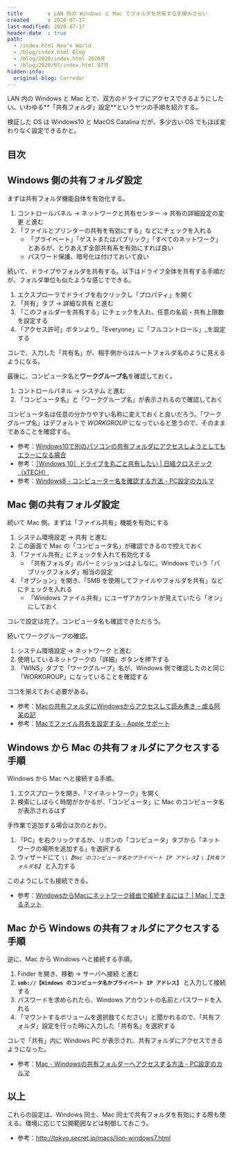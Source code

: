 ```yaml
---
title        : LAN 内の Windows と Mac でフォルダを共有する手順おさらい
created      : 2020-07-17
last-modified: 2020-07-17
header-date  : true
path:
  - /index.html Neo's World
  - /blog/index.html Blog
  - /blog/2020/index.html 2020年
  - /blog/2020/07/index.html 07月
hidden-info:
  original-blog: Corredor
---
```


LAN 内の Windows と Mac とで、双方のドライブにアクセスできるようにしたい。いわゆる**「共有フォルダ」設定**というヤツの手順を紹介する。

検証した OS は Windows10 と MacOS Catalina だが、多少古い OS でもほぼ変わりなく設定できるかと。

## 目次

## Windows 側の共有フォルダ設定

まずは共有フォルダ機能自体を有効化する。

1. コントロールパネル → ネットワークと共有センター → 共有の詳細設定の変更 と進む
2. 「ファイルとプリンターの共有を有効にする」などにチェックを入れる
    - 「プライベート」「ゲストまたはパブリック」「すべてのネットワーク」とあるが、とりあえず全部共有系を有効にすれば良い
    - パスワード保護、暗号化は付けておいて良い

続いて、ドライブやフォルダを共有する。以下はドライブ全体を共有する手順だが、フォルダ単位も似たような感じでできる。

1. エクスプローラでドライブを右クリックし「プロパティ」を開く
2. 「共有」タブ → 詳細な共有 と進む
3. 「このフォルダーを共有する」にチェックを入れ、任意の名前・共有上限数を設定する
4. 「アクセス許可」ボタンより_「Everyone」に「フルコントロール」_を設定する

コレで、入力した「共有名」が、相手側からはルートフォルダ名のように見えるようになる。

最後に、コンピュータ名と**ワークグループ名**を確認しておく。

1. コントロールパネル → システム と進む
2. 「コンピュータ名」と「ワークグループ名」が表示されるので確認しておく

コンピュータ名は任意の分かりやすい名称に変えておくと良いだろう。「ワークグループ名」はデフォルトで _WORKGROUP_ になっていると思うので、そのままであることを確認する。

- 参考：[Windows10で別のパソコンの共有フォルダにアクセスしようとしてもエラーになる場合](http://hirogura.com/2016/08/24/post-4059/)
- 参考：[［Windows 10］ドライブを丸ごと共有したい | 日経クロステック（xTECH）](https://xtech.nikkei.com/it/atcl/column/15/112000265/060900093/)
- 参考：[Windows8 - コンピューター名を確認する方法 - PC設定のカルマ](https://pc-karuma.net/windows8-find-computer-name/)

## Mac 側の共有フォルダ設定

続いて Mac 側。まずは「ファイル共有」機能を有効にする

1. システム環境設定 → 共有 と進む
2. この画面で Mac の「コンピュータ名」が確認できるので控えておく
3. 「ファイル共有」にチェックを入れて有効化する
    - 「共有フォルダ」のパーミッションはよしなに。Windows でいう「パブリックフォルダ」相当の設定
4. 「オプション」を開き、「SMB を使用してファイルやフォルダを共有」などにチェックを入れる
    - 「Windows ファイル共有」にユーザアカウントが見えていたら「オン」にしておく

コレで設定は完了。コンピュータ名も確認できただろう。

続いてワークグループの確認。

1. システム環境設定 → ネットワーク と進む
2. 使用しているネットワークの「詳細」ボタンを押下する
3. 「WINS」タブで「ワークグループ」名が、Windows 側で確認したのと同じ「WORKGROUP」になっていることを確認する

ココを揃えておく必要がある。

- 参考：[Macの共有フォルダにWindowsからアクセスして読み書き – 或る阿呆の記](https://hack-le.com/mac-win-smb/)
- 参考：[Macでファイル共有を設定する - Apple サポート](https://support.apple.com/ja-jp/guide/mac-help/mh17131/mac)

## Windows から Mac の共有フォルダにアクセスする手順

Windows から Mac へと接続する手順。

1. エクスプローラを開き、「マイネットワーク」を開く
2. 検索にしばらく時間がかかるが、「コンピュータ」に Mac のコンピュータ名が表示されるはず

手作業で追加する場合は次のとおり。

1. 「PC」を右クリックするか、リボンの「コンピュータ」タブから「ネットワークの場所を追加する」を選択する
2. ウィザードにて _`\\【Mac のコンピュータ名かプライベート IP アドレス】\【共有フォルダ名】`_ と入力する

このようにしても接続できる。

- 参考：[WindowsからMacにネットワーク経由で接続するには？ | Mac | できるネット](https://dekiru.net/article/347/)

## Mac から Windows の共有フォルダにアクセスする手順

逆に、Mac から Windows へと接続する手順。

1. Finder を開き、移動 → サーバへ接続 と進む
2. **`smb://【Windows のコンピュータ名かプライベート IP アドレス】`** と入力して接続する
3. パスワードを求められたら、Windows アカウントの名前とパスワードを入れる
4. 「マウントするボリュームを選択肢てください」と聞かれるので、「共有フォルダ」設定を行った時に入力した「共有名」を選択する

コレで「共有」内に Windows PC が表示され、共有フォルダにアクセスできるようになった。

- 参考：[Mac - Windowsの共有フォルダーへアクセスする方法 - PC設定のカルマ](https://pc-karuma.net/mac-mount-windows-share-folder/)

## 以上

これらの設定は、Windows 同士、Mac 同士で共有フォルダを有効にする際も使える。環境に応じて公開範囲などは制御しておこう。

- 参考：<http://tokyo.secret.jp/macs/lion-windows7.html>

